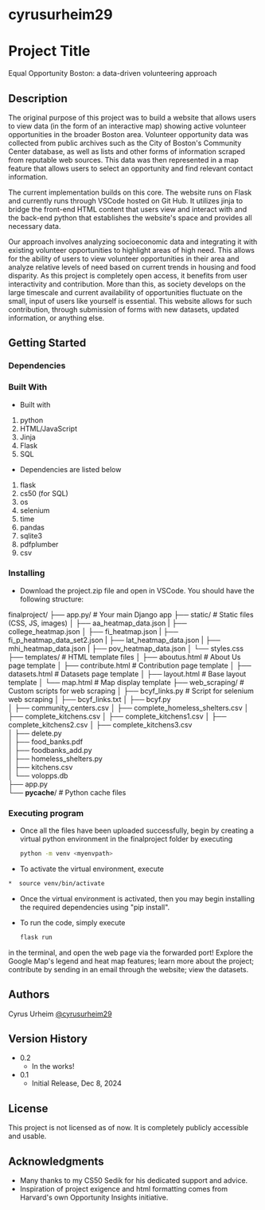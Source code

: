 # cyrusurheim29
# Project Title
Equal Opportunity Boston: a data-driven volunteering approach
## Description

The original purpose of this project was to build a website that allows users to view data (in the form of an interactive map) showing active volunteer opportunities in the broader Boston area. Volunteer opportunity data was collected from public archives such as the City of Boston's Community Center database, as well as lists and other forms of information scraped from reputable web sources. This data was then represented in a map feature that allows users to select an opportunity and find relevant contact information.

The current implementation builds on this core. The website runs on Flask and currently runs through VSCode hosted on Git Hub. It utilizes jinja to bridge the front-end HTML content that users view and interact with and the back-end python that establishes the website's space and provides all necessary data.

Our approach involves analyzing socioeconomic data and integrating it with existing volunteer opportunities to highlight areas of high need. This allows for the ability of users to view volunteer opportunities in their area and analyze relative levels of need based on current trends in housing and food disparity. As this project is completely open access, it benefits from user interactivity and contribution. More than this, as society develops on the large timescale and current availability of opportunities fluctuate on the small, input of users like yourself is essential. This website allows for such contribution, through submission of forms with new datasets, updated information, or anything else.


## Getting Started


### Dependencies
### Built With

* Built with
<ol>
  <li>python</li>
  <li>HTML/JavaScript</li>
  <li>Jinja</li>
  <li>Flask</li>
  <li>SQL</li>
</ol> 


* Dependencies are listed below
<ol>
  <li>flask</li>
  <li>cs50 (for SQL)</li>
  <li>os</li>
  <li>selenium</li>
  <li>time</li>
  <li>pandas</li>
  <li>sqlite3</li>
  <li>pdfplumber</li>
  <li>csv</li>
</ol> 

### Installing

* Download the project.zip file and open in VSCode. You should have the following structure:

finalproject/
├── app.py/                   # Your main Django app
├── static/                     # Static files (CSS, JS, images)
│   ├── aa_heatmap_data.json
|   ├── college_heatmap.json
│   ├── fi_heatmap.json
|   ├── fi_p_heatmap_data_set2.json
|   ├── lat_heatmap_data.json
|   ├── mhi_heatmap_data.json
|   ├── pov_heatmap_data.json
│   └── styles.css
├── templates/                  # HTML template files
│   ├── aboutus.html            # About Us page template
│   ├── contribute.html         # Contribution page template
│   ├── datasets.html           # Datasets page template
│   ├── layout.html             # Base layout template
│   └── map.html                # Map display template
├── web_scraping/               # Custom scripts for web scraping
│   ├── bcyf_links.py           # Script for selenium web scraping
│   ├── bcyf_links.txt
│   ├── bcyf.py                 
│   ├── community_centers.csv
│   ├── complete_homeless_shelters.csv
│   ├── complete_kitchens.csv
│   ├── complete_kitchens1.csv
│   ├── complete_kitchens2.csv
│   ├── complete_kitchens3.csv     
│   ├── delete.py       
│   ├── food_banks.pdf       
│   ├── foodbanks_add.py       
│   ├── homeless_shelters.py       
│   ├── kitchens.csv     
│   └── volopps.db   
├── app.py    
└── __pycache__/                # Python cache files


### Executing program

* Once all the files have been uploaded successfully, begin by creating a virtual python environment in the finalproject folder by executing
  ```sh
  python -m venv <myenvpath>
  ```
*  To activate the virtual environment, execute
  ```sh
*  source venv/bin/activate
  ```
*  Once the virtual environment is activated, then you may begin installing the required dependencies using "pip install".

* To run the code, simply execute
  ```sh
  flask run
  ```
in the terminal, and open the web page via the forwarded port! Explore the Google Map's legend and heat map features; learn more about the project; contribute by sending in an email through the website; view the datasets.

## Authors
Cyrus Urheim
[@cyrusurheim29](https://github.com/cyrusurheim29/CS50-Final-Project)

## Version History

* 0.2
    * In the works!
* 0.1
    * Initial Release, Dec 8, 2024

## License

This project is not licensed as of now. It is completely publicly accessible and usable.

## Acknowledgments

* Many thanks to my CS50 Sedik for his dedicated support and advice.
* Inspiration of project exigence and html formatting comes from Harvard's own Opportunity Insights initiative.
